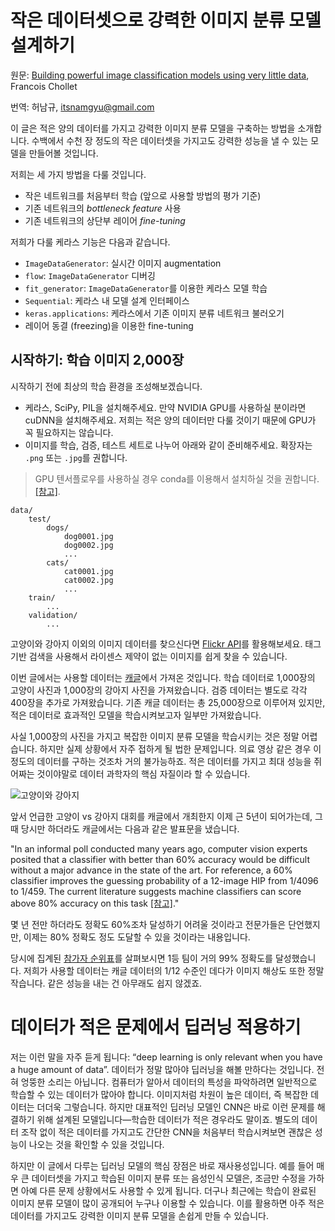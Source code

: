 # 작은 데이터셋으로 강력한 이미지 분류 모델 설계하기

원문: [Building powerful image classification models using very little data](https://blog.keras.io/building-powerful-image-classification-models-using-very-little-data.html), Francois Chollet

번역: 허남규, [itsnamgyu@gmail.com](mailto:itsnamgyu@gmail.com)

이 글은 적은 양의 데이터를 가지고 강력한 이미지 분류 모델을 구축하는 방법을 소개합니다. 수백에서 수천 장 정도의 작은 데이터셋을 가지고도 강력한 성능을 낼 수 있는 모델을 만들어볼 것입니다.

저희는 세 가지 방법을 다룰 것입니다.

- 작은 네트워크를 처음부터 학습 (앞으로 사용할 방법의 평가 기준)
- 기존 네트워크의 *bottleneck feature* 사용
- 기존 네트워크의 상단부 레이어 *fine-tuning*

저희가 다룰 케라스 기능은 다음과 같습니다.

- `ImageDataGenerator`: 실시간 이미지 augmentation
- `flow`: `ImageDataGenerator` 디버깅
- `fit_generator`: `ImageDataGenerator`를 이용한 케라스 모델 학습
- `Sequential`: 케라스 내 모델 설계 인터페이스
- `keras.applications`: 케라스에서 기존 이미지 분류 네트워크 불러오기
- 레이어 동결 (freezing)을 이용한 fine-tuning

## 시작하기: 학습 이미지 2,000장

시작하기 전에 최상의 학습 환경을 조성해보겠습니다.

- 케라스, SciPy, PIL을 설치해주세요. 만약 NVIDIA GPU를 사용하실 분이라면 cuDNN을 설치해주세요. 저희는 적은 양의 데이터만 다룰 것이기 때문에 GPU가 꼭 필요하지는 않습니다.
- 이미지를 학습, 검증, 테스트 세트로 나누어 아래와 같이 준비해주세요. 확장자는 `.png` 또는 `.jpg`를 권합니다.

> GPU 텐서플로우를 사용하실 경우 conda를 이용해서 설치하실 것을 권합니다. [\[참고\]](https://towardsdatascience.com/stop-installing-tensorflow-using-pip-for-performance-sake-5854f9d9eb0c).

```
data/
	test/
		dogs/
			dog0001.jpg
			dog0002.jpg
			...
		cats/
			cat0001.jpg
			cat0002.jpg
			...
	train/
		...
	validation/
		...
```

고양이와 강아지 이외의 이미지 데이터를 찾으신다면 [Flickr API](https://www.flickr.com/services/api/)를 활용해보세요. 태그 기반 검색을 사용해서 라이센스 제약이 없는 이미지를 쉽게 찾을 수 있습니다.

이번 글에서는 사용할 데이터는 [캐글](https://www.kaggle.com/c/dogs-vs-cats/data)에서 가져온 것입니다. 학습 데이터로 1,000장의 고양이 사진과 1,000장의 강아지 사진을 가져왔습니다. 검증 데이터는 별도로 각각 400장을 추가로 가져왔습니다. 기존 캐글 데이터는 총 25,000장으로 이루어져 있지만, 적은 데이터로 효과적인 모델을 학습시켜보고자 일부만 가져왔습니다.

사실 1,000장의 사진을 가지고 복잡한 이미지 분류 모델을 학습시키는 것은 정말 어렵습니다. 하지만 실제 상황에서 자주 접하게 될 법한 문제입니다. 의료 영상 같은 경우 이 정도의 데이터를 구하는 것조차 거의 불가능하죠. 적은 데이터를 가지고 최대 성능을 쥐어짜는 것이야말로 데이터 과학자의 핵심 자질이라 할 수 있습니다.

![고양이와 강아지](https://blog.keras.io/img/imgclf/cats_and_dogs.png)

앞서 언급한 고양이 vs 강아지 대회를 캐글에서 개최한지 이제 근 5년이 되어가는데, 그때 당시만 하더라도 캐글에서는 다음과 같은 발표문을 냈습니다.

"In an informal poll conducted many years ago, computer vision experts posited that a classifier with better than 60% accuracy would be difficult without a major advance in the state of the art. For reference, a 60% classifier improves the guessing probability of a 12-image HIP from 1/4096 to 1/459. The current literature suggests machine classifiers can score above 80% accuracy on this task [\[참고\]](http://xenon.stanford.edu/~pgolle/papers/dogcat.pdf)."

몇 년 전만 하더라도 정확도 60%조차 달성하기 어려울 것이라고 전문가들은 단언했지만, 이제는 80% 정확도 정도 도달할 수 있을 것이라는 내용입니다.

당시에 집계된 [참가자 순위표](https://www.kaggle.com/c/dogs-vs-cats/leaderboard)를 살펴보시면 1등 팀이 거의 99% 정확도를 달성했습니다. 저희가 사용할 데이터는 캐글 데이터의 1/12 수준인 데다가 이미지 해상도 또한 정말 작습니다. 같은 성능을 내는 건 아무래도 쉽지 않겠죠.

# 데이터가 적은 문제에서 딥러닝 적용하기

저는 이런 말을 자주 듣게 됩니다: “deep learning is only relevant when you have a huge amount of data”. 데이터가 정말 많아야 딥러닝을 해볼 만하다는 것입니다. 전혀 엉뚱한 소리는 아닙니다. 컴퓨터가 알아서 데이터의 특성을 파악하려면 일반적으로 학습할 수 있는 데이터가 많아야 합니다. 이미지처럼 차원이 높은 데이터, 즉 복잡한 데이터는 더더욱 그렇습니다. 하지만 대표적인 딥러닝 모델인 CNN은 바로 이런 문제를 해결하기 위해 설계된 모델입니다—학습한 데이터가 적은 경우라도 말이죠. 별도의 데이터 조작 없이 적은 데이터를 가지고도 간단한 CNN을 처음부터 학습시켜보면 괜찮은 성능이 나오는 것을 확인할 수  있을 것입니다.

하지만 이 글에서 다루는 딥러닝 모델의 핵심 장점은 바로 재사용성입니다. 예를 들어 매우 큰 데이터셋을 가지고 학습된 이미지 분류 또는 음성인식 모델은, 조금만 수정을 가하면 아예 다른 문제 상황에서도 사용할 수 있게 됩니다. 더구나 최근에는 학습이 완료된 이미지 분류 모델이 많이 공개되어 누구나 이용할 수 있습니다. 이를 활용하면 아주 적은 데이터를 가지고도 강력한 이미지 분류 모델을 손쉽게 만들 수 있습니다.
